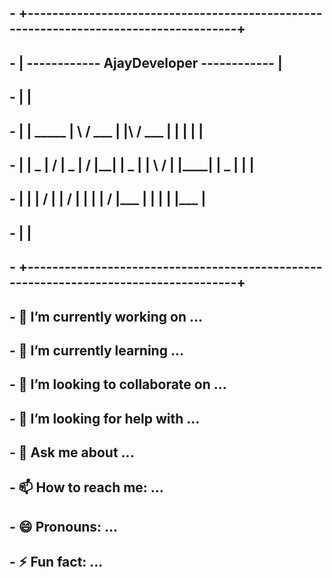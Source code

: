 



##  - +-------------------------------------------------------------------------------------+
##  - |                         ------------ AjayDeveloper ------------                     |
##  - |                                                                                     |
##  - |     |      _____    |     \   /  ___    |      |\    /  ___  |    |    |     |      |
##  - |   | _ |       /   | _ |    \/    |__| | _ |   |  \  /  |     |____|  | _ |   |      |
##  - |   |   |    \/    |    |    /     |    |   |  |    \/   |___  |    |  |   |   |___   |
##  - |                                                                                     |
##  - +-------------------------------------------------------------------------------------+
##  
##  - 🔭 I’m currently working on ...
##  - 🌱 I’m currently learning ...
##  - 👯 I’m looking to collaborate on ...
##  - 🤔 I’m looking for help with ...
##  - 💬 Ask me about ...
##  - 📫 How to reach me: ...
##  - 😄 Pronouns: ...
##  - ⚡ Fun fact: ...

